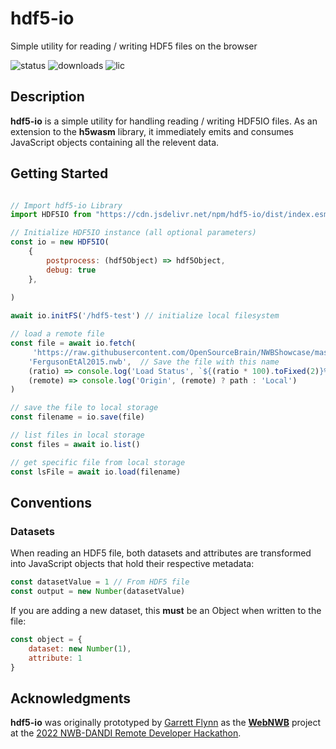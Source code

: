# hdf5-io
Simple utility for reading / writing HDF5 files on the browser

![status](https://img.shields.io/npm/v/hdf5-io) 
![downloads](https://img.shields.io/npm/dt/hdf5-io)
![lic](https://img.shields.io/npm/l/hdf5-io)

## Description
**hdf5-io** is a simple utility for handling reading / writing HDF5IO files. As an extension to the **h5wasm** library, it immediately emits and consumes JavaScript objects containing all the relevent data.

## Getting Started

``` javascript 

// Import hdf5-io Library
import HDF5IO from "https://cdn.jsdelivr.net/npm/hdf5-io/dist/index.esm.js";

// Initialize HDF5IO instance (all optional parameters)
const io = new HDF5IO(
    {
        postprocess: (hdf5Object) => hdf5Object,
        debug: true
    },
    
)

await io.initFS('/hdf5-test') // initialize local filesystem

// load a remote file
const file = await io.fetch(
     'https://raw.githubusercontent.com/OpenSourceBrain/NWBShowcase/master/FergusonEtAl2015/FergusonEtAl2015.nwb', // URL to get file from
    'FergusonEtAl2015.nwb',  // Save the file with this name
    (ratio) => console.log('Load Status', `${(ratio * 100).toFixed(2)}%`),
    (remote) => console.log('Origin', (remote) ? path : 'Local')
)

// save the file to local storage
const filename = io.save(file)

// list files in local storage
const files = await io.list()

// get specific file from local storage
const lsFile = await io.load(filename)

```

## Conventions
### Datasets
When reading an HDF5 file, both datasets and attributes are transformed into JavaScript objects that hold their respective metadata:
```javascript
const datasetValue = 1 // From HDF5 file
const output = new Number(datasetValue)
```

If you are adding a new dataset, this **must** be an Object when written to the file:
```javascript
const object = {
    dataset: new Number(1),
    attribute: 1
}
```

## Acknowledgments
**hdf5-io** was originally prototyped by [Garrett Flynn](https;//github.com/garrettmflynn) as the [**WebNWB**](https;//github.com/brainsatplay/WebNWB) project at the [2022 NWB-DANDI Remote Developer Hackathon](https://neurodatawithoutborders.github.io/nwb_hackathons/HCK12_2022_Remote/).
